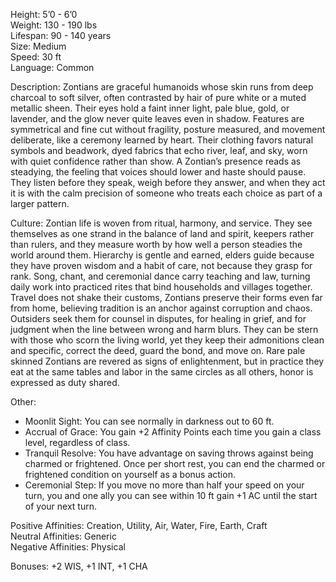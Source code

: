 Height: 5’0 - 6’0  
Weight: 130 - 190 lbs  
Lifespan: 90 - 140 years  
Size: Medium  
Speed: 30 ft  
Language: Common

Description: Zontians are graceful humanoids whose skin runs from deep charcoal to soft silver, often contrasted by hair of pure white or a muted metallic sheen. Their eyes hold a faint inner light, pale blue, gold, or lavender, and the glow never quite leaves even in shadow. Features are symmetrical and fine cut without fragility, posture measured, and movement deliberate, like a ceremony learned by heart. Their clothing favors natural symbols and beadwork, dyed fabrics that echo river, leaf, and sky, worn with quiet confidence rather than show. A Zontian’s presence reads as steadying, the feeling that voices should lower and haste should pause. They listen before they speak, weigh before they answer, and when they act it is with the calm precision of someone who treats each choice as part of a larger pattern.

Culture: Zontian life is woven from ritual, harmony, and service. They see themselves as one strand in the balance of land and spirit, keepers rather than rulers, and they measure worth by how well a person steadies the world around them. Hierarchy is gentle and earned, elders guide because they have proven wisdom and a habit of care, not because they grasp for rank. Song, chant, and ceremonial dance carry teaching and law, turning daily work into practiced rites that bind households and villages together. Travel does not shake their customs, Zontians preserve their forms even far from home, believing tradition is an anchor against corruption and chaos. Outsiders seek them for counsel in disputes, for healing in grief, and for judgment when the line between wrong and harm blurs. They can be stern with those who scorn the living world, yet they keep their admonitions clean and specific, correct the deed, guard the bond, and move on. Rare pale skinned Zontians are revered as signs of enlightenment, but in practice they eat at the same tables and labor in the same circles as all others, honor is expressed as duty shared.

Other:
- Moonlit Sight: You can see normally in darkness out to 60 ft.
- Accrual of Grace: You gain +2 Affinity Points each time you gain a class level, regardless of class.
- Tranquil Resolve: You have advantage on saving throws against being charmed or frightened. Once per short rest, you can end the charmed or frightened condition on yourself as a bonus action.
- Ceremonial Step: If you move no more than half your speed on your turn, you and one ally you can see within 10 ft gain +1 AC until the start of your next turn.

Positive Affinities: Creation, Utility, Air, Water, Fire, Earth, Craft  
Neutral Affinities: Generic  
Negative Affinities: Physical  

Bonuses: +2 WIS, +1 INT, +1 CHA